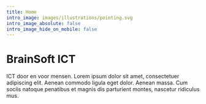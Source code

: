 ```yaml
---
title: Home
intro_image: images/illustrations/pointing.svg
intro_image_absolute: false
intro_image_hide_on_mobile: false
---
```

# BrainSoft ICT

ICT door en voor mensen. Lorem ipsum dolor sit amet, consectetuer adipiscing elit. Aenean commodo ligula eget dolor. Aenean massa. Cum sociis natoque penatibus et magnis dis parturient montes, nascetur ridiculus mus.

